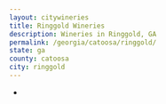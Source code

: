 ```yaml
---
layout: citywineries
title: Ringgold Wineries
description: Wineries in Ringgold, GA
permalink: /georgia/catoosa/ringgold/
state: ga
county: catoosa
city: ringgold
---
```

-
